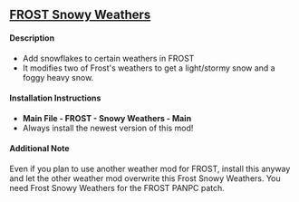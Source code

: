 ## [FROST Snowy Weathers](https://www.nexusmods.com/fallout4/mods/49227)


#### Description
* Add snowflakes to certain weathers in FROST
* It modifies two of Frost's weathers to get a light/stormy snow and a foggy heavy snow. 

#### Installation Instructions
* **Main File - FROST - Snowy Weathers - Main**
* Always install the newest version of this mod!

#### Additional Note
Even if you plan to use another weather mod for FROST, install this anyway and let the other weather mod overwrite this Frost Snowy Weathers. You need Frost Snowy Weathers for the FROST PANPC patch. 